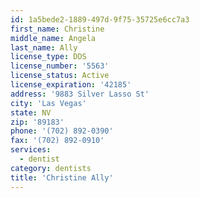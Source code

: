 ```yaml
---
id: 1a5bede2-1889-497d-9f75-35725e6cc7a3
first_name: Christine
middle_name: Angela
last_name: Ally
license_type: DDS
license_number: '5563'
license_status: Active
license_expiration: '42185'
address: '9883 Silver Lasso St'
city: 'Las Vegas'
state: NV
zip: '89183'
phone: '(702) 892-0390'
fax: '(702) 892-0910'
services:
  - dentist
category: dentists
title: 'Christine Ally'
---
```

